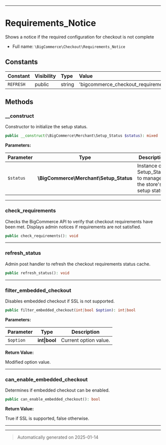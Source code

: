 ***

# Requirements_Notice

Shows a notice if the required configuration for checkout is not complete



* Full name: `\BigCommerce\Checkout\Requirements_Notice`


## Constants

| Constant | Visibility | Type | Value |
|:---------|:-----------|:-----|:------|
|`REFRESH`|public|string|&#039;bigcommerce_checkout_requirements_refresh&#039;|


## Methods


### __construct

Constructor to initialize the setup status.

```php
public __construct(\BigCommerce\Merchant\Setup_Status $status): mixed
```








**Parameters:**

| Parameter | Type | Description |
|-----------|------|-------------|
| `$status` | **\BigCommerce\Merchant\Setup_Status** | Instance of Setup_Status to manage the store&#039;s setup status. |





***

### check_requirements

Checks the BigCommerce API to verify that checkout requirements
have been met. Displays admin notices if requirements are not satisfied.

```php
public check_requirements(): void
```












***

### refresh_status

Admin post handler to refresh the checkout requirements status cache.

```php
public refresh_status(): void
```












***

### filter_embedded_checkout

Disables embedded checkout if SSL is not supported.

```php
public filter_embedded_checkout(int|bool $option): int|bool
```








**Parameters:**

| Parameter | Type | Description |
|-----------|------|-------------|
| `$option` | **int&#124;bool** | Current option value. |


**Return Value:**

Modified option value.




***

### can_enable_embedded_checkout

Determines if embedded checkout can be enabled.

```php
public can_enable_embedded_checkout(): bool
```









**Return Value:**

True if SSL is supported, false otherwise.




***


***
> Automatically generated on 2025-01-14
